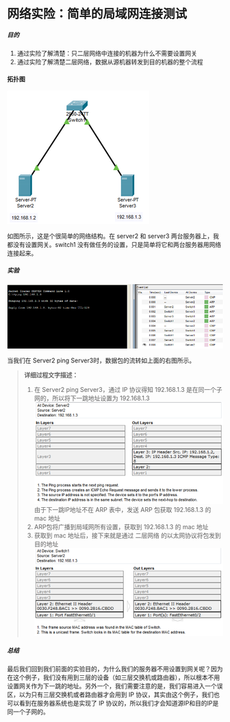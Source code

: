 # 网络实险：简单的局域网连接测试

##### 目的

1. 通过实险了解清楚：只二层网络中连接的机器为什么不需要设置网关
2. 通过实险了解清楚二层网络，数据从源机器转发到目的机器的整个流程



#### 拓扑图

![image-20220307174059220](网络实险：简单的局域网连接测试.assets/image-20220307174059220-16564890028702.png)

如图所示，这是个很简单的网络结构。在 server2 和 server3 两台服务器上，我都没有设置网关。switch1 没有做任务的设置，只是简单将它和两台服务器用网络连接起来。



##### 实验

![image-20220308093807134](网络实险：简单的局域网连接测试.assets/image-20220308093807134-16564890028713.png)

当我们在 Server2 ping Server3时，数据包的流转如上面的右图所示。

> **详细过程文字描述：**
>
> 1. 在 Server2 ping Server3，通过 IP 协议得知 192.168.1.3 是在同一个子网的，所以将下一跳地址设置为 192.168.1.3
>    <img src="网络实险：简单的局域网连接测试.assets/image-20220308100317646-16564890028714.png" alt="image-20220308100317646" style="zoom:120%;" />
>    由于下一跳IP地址不在 ARP 表中，发送 ARP 包获取 192.168.1.3 的 mac 地址
> 2. ARP包将广播到局域网所有设置，获取到 192.168.1.3 的 mac 地址
> 3. 获取到 mac 地址后，接下来就是通过 二层网络 的以太网协议将包发到目的地址
>    <img src="网络实险：简单的局域网连接测试.assets/image-20220308101108496-16564890028725.png" alt="image-20220308101108496" style="zoom:120%;" />



##### 总结

最后我们回到我们前面的实验目的，为什么我们的服务器不用设置到网关呢？因为在这个例子，我们没有用到三层的设备（如三层交换机或路由器），所以根本不用设置网关作为下一跳的地址。另外一个，我们需要注意的是，我们容易进入一个误区，以为只有三层交换机或者路由器才会用到 IP 协议，其实由这个例子，我们也可以看到在服务器系统也是实现了 IP 协议的，所以我们才会知道源IP和目的IP是同一个子网的。
